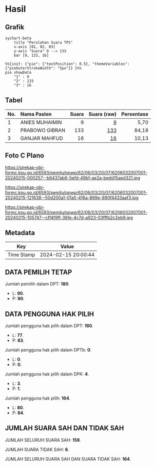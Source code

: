 # Hasil

## Grafik

```mermaid
xychart-beta
    title "Perolehan Suara TPS"
    x-axis [01, 02, 03]
    y-axis "Suara" 0 --> 133
    bar [9, 133, 16]
```

```mermaid
%%{init: {"pie": {"textPosition": 0.5}, "themeVariables": {"pieOuterStrokeWidth": "5px"}} }%%
pie showData
    "1" : 9
    "2" : 133
    "3" : 16
```

## Tabel

| No. | Nama Paslon    | Suara | Suara (raw) | Persentase |
|:--- |:-------------- | -----:| -----------:| ----------:|
| 1   | ANIES MUHAIMIN | 9     | [9][p-1]    | 5,70       |
| 2   | PRABOWO GIBRAN | 133   | [133][p-2]  | 84,18      |
| 3   | GANJAR MAHFUD  | 16    | [16][p-3]   | 10,13      |


[p-1]: https://github.com/gigit-pemilu/pemilu-2024-62-kalimantan-tengah/blob/main/pilpres/hitung-suara/sub/62-kalimantan-tengah/sub/06-katingan/sub/03-tewang-sangalang-garing/sub/2007-tumbang-tarusan/sub/001-tps/sub/paslon-1.txt
[p-2]: https://github.com/gigit-pemilu/pemilu-2024-62-kalimantan-tengah/blob/main/pilpres/hitung-suara/sub/62-kalimantan-tengah/sub/06-katingan/sub/03-tewang-sangalang-garing/sub/2007-tumbang-tarusan/sub/001-tps/sub/paslon-2.txt
[p-3]: https://github.com/gigit-pemilu/pemilu-2024-62-kalimantan-tengah/blob/main/pilpres/hitung-suara/sub/62-kalimantan-tengah/sub/06-katingan/sub/03-tewang-sangalang-garing/sub/2007-tumbang-tarusan/sub/001-tps/sub/paslon-3.txt

## Foto C Plano

https://sirekap-obj-formc.kpu.go.id/6593/pemilu/ppwp/62/06/03/20/07/6206032007001-20240215-000257--b6437ab6-5efd-49bf-ae2a-bedd15aed321.jpg

https://sirekap-obj-formc.kpu.go.id/6593/pemilu/ppwp/62/06/03/20/07/6206032007001-20240215-121638--50d200a1-01a5-416a-869e-890f4433aaf3.jpg

https://sirekap-obj-formc.kpu.go.id/6593/pemilu/ppwp/62/06/03/20/07/6206032007001-20240215-105747--cff4f9ff-36fe-4c7d-a923-03fffb2c2eb9.jpg


## Metadata

| Key        | Value               |
| ---------- | ------------------- |
| Time Stamp | 2024-02-15 20:00:44 |


## DATA PEMILIH TETAP

Jumlah pemilih dalam DPT: **180**.
 * L: **90**.
 * P: **90**.

## DATA PENGGUNA HAK PILIH

Jumlah pengguna hak pilih dalam DPT: **160**.
 * L: **77**.
 * P: **83**.

Jumlah pengguna hak pilih dalam DPTb: **0**.
 * L: **0**.
 * P: **0**.

Jumlah pengguna hak pilih dalam DPK: **4**.
 * L: **3**.
 * P: **1**.

Jumlah pengguna hak pilih: **164**.
 * L: **80**.
 * P: **84**.

## JUMLAH SUARA SAH DAN TIDAK SAH

JUMLAH SELURUH SUARA SAH: **158**.

JUMLAH SUARA TIDAK SAH: **6**.

JUMLAH SELURUH SUARA SAH DAN SUARA TIDAK SAH: **164**.


